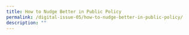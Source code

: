```yaml
---
title: How to Nudge Better in Public Policy
permalink: /digital-issue-05/how-to-nudge-better-in-public-policy/
description: ""
---
```

